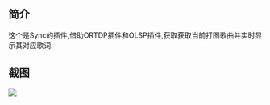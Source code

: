 简介
---
这个是Sync的插件,借助ORTDP插件和OLSP插件,获取获取当前打图歌曲并实时显示其对应歌词.


截图
---
![](https://puu.sh/zksKs/e88b63560f.png)
